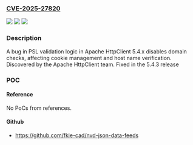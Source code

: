 ### [CVE-2025-27820](https://cve.mitre.org/cgi-bin/cvename.cgi?name=CVE-2025-27820)
![](https://img.shields.io/static/v1?label=Product&message=Apache%20HttpComponents&color=blue)
![](https://img.shields.io/static/v1?label=Version&message=5.4.0%3C%205.4.3%20&color=brighgreen)
![](https://img.shields.io/static/v1?label=Vulnerability&message=PSL%20Validation%20Bypass%20in%20Apache%20HttpClient%205.4.x&color=brighgreen)

### Description

A bug in PSL validation logic in Apache HttpClient 5.4.x disables domain checks, affecting cookie management and host name verification. Discovered by the Apache HttpClient team. Fixed in the 5.4.3 release

### POC

#### Reference
No PoCs from references.

#### Github
- https://github.com/fkie-cad/nvd-json-data-feeds

